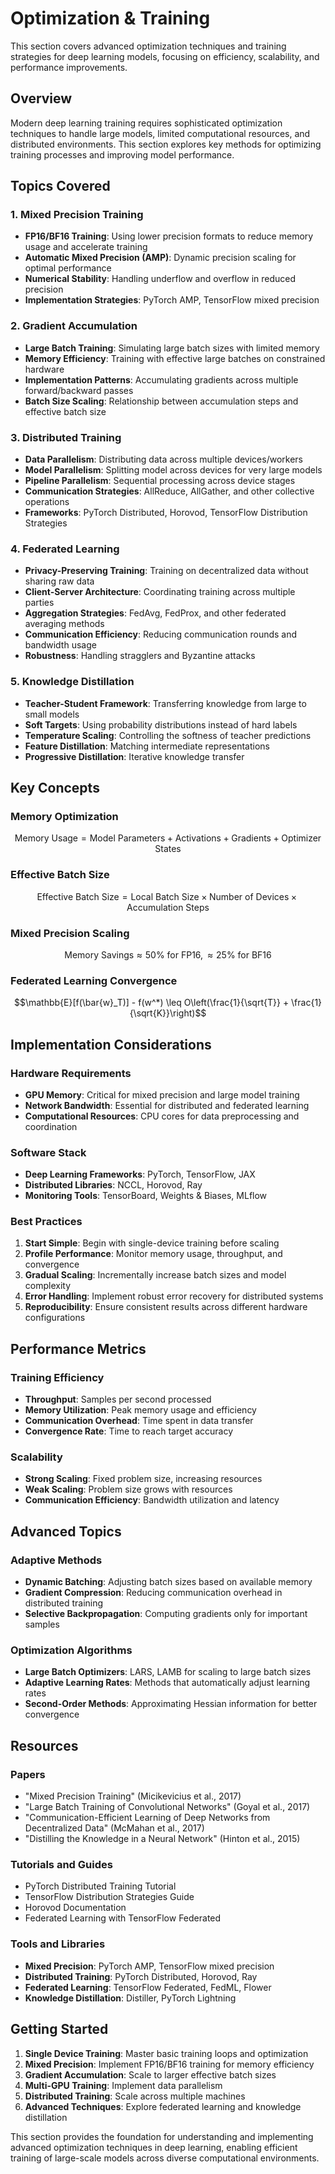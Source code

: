 # Optimization & Training

This section covers advanced optimization techniques and training strategies for deep learning models, focusing on efficiency, scalability, and performance improvements.

## Overview

Modern deep learning training requires sophisticated optimization techniques to handle large models, limited computational resources, and distributed environments. This section explores key methods for optimizing training processes and improving model performance.

## Topics Covered

### 1. Mixed Precision Training
- **FP16/BF16 Training**: Using lower precision formats to reduce memory usage and accelerate training
- **Automatic Mixed Precision (AMP)**: Dynamic precision scaling for optimal performance
- **Numerical Stability**: Handling underflow and overflow in reduced precision
- **Implementation Strategies**: PyTorch AMP, TensorFlow mixed precision

### 2. Gradient Accumulation
- **Large Batch Training**: Simulating large batch sizes with limited memory
- **Memory Efficiency**: Training with effective large batches on constrained hardware
- **Implementation Patterns**: Accumulating gradients across multiple forward/backward passes
- **Batch Size Scaling**: Relationship between accumulation steps and effective batch size

### 3. Distributed Training
- **Data Parallelism**: Distributing data across multiple devices/workers
- **Model Parallelism**: Splitting model across devices for very large models
- **Pipeline Parallelism**: Sequential processing across device stages
- **Communication Strategies**: AllReduce, AllGather, and other collective operations
- **Frameworks**: PyTorch Distributed, Horovod, TensorFlow Distribution Strategies

### 4. Federated Learning
- **Privacy-Preserving Training**: Training on decentralized data without sharing raw data
- **Client-Server Architecture**: Coordinating training across multiple parties
- **Aggregation Strategies**: FedAvg, FedProx, and other federated averaging methods
- **Communication Efficiency**: Reducing communication rounds and bandwidth usage
- **Robustness**: Handling stragglers and Byzantine attacks

### 5. Knowledge Distillation
- **Teacher-Student Framework**: Transferring knowledge from large to small models
- **Soft Targets**: Using probability distributions instead of hard labels
- **Temperature Scaling**: Controlling the softness of teacher predictions
- **Feature Distillation**: Matching intermediate representations
- **Progressive Distillation**: Iterative knowledge transfer

## Key Concepts

### Memory Optimization
```math
\text{Memory Usage} = \text{Model Parameters} + \text{Activations} + \text{Gradients} + \text{Optimizer States}
```

### Effective Batch Size
```math
\text{Effective Batch Size} = \text{Local Batch Size} \times \text{Number of Devices} \times \text{Accumulation Steps}
```

### Mixed Precision Scaling
```math
\text{Memory Savings} \approx 50\% \text{ for FP16}, \approx 25\% \text{ for BF16}
```

### Federated Learning Convergence
```math
\mathbb{E}[f(\bar{w}_T)] - f(w^*) \leq O\left(\frac{1}{\sqrt{T}} + \frac{1}{\sqrt{K}}\right)
```

## Implementation Considerations

### Hardware Requirements
- **GPU Memory**: Critical for mixed precision and large model training
- **Network Bandwidth**: Essential for distributed and federated learning
- **Computational Resources**: CPU cores for data preprocessing and coordination

### Software Stack
- **Deep Learning Frameworks**: PyTorch, TensorFlow, JAX
- **Distributed Libraries**: NCCL, Horovod, Ray
- **Monitoring Tools**: TensorBoard, Weights & Biases, MLflow

### Best Practices
1. **Start Simple**: Begin with single-device training before scaling
2. **Profile Performance**: Monitor memory usage, throughput, and convergence
3. **Gradual Scaling**: Incrementally increase batch sizes and model complexity
4. **Error Handling**: Implement robust error recovery for distributed systems
5. **Reproducibility**: Ensure consistent results across different hardware configurations

## Performance Metrics

### Training Efficiency
- **Throughput**: Samples per second processed
- **Memory Utilization**: Peak memory usage and efficiency
- **Communication Overhead**: Time spent in data transfer
- **Convergence Rate**: Time to reach target accuracy

### Scalability
- **Strong Scaling**: Fixed problem size, increasing resources
- **Weak Scaling**: Problem size grows with resources
- **Communication Efficiency**: Bandwidth utilization and latency

## Advanced Topics

### Adaptive Methods
- **Dynamic Batching**: Adjusting batch sizes based on available memory
- **Gradient Compression**: Reducing communication overhead in distributed training
- **Selective Backpropagation**: Computing gradients only for important samples

### Optimization Algorithms
- **Large Batch Optimizers**: LARS, LAMB for scaling to large batch sizes
- **Adaptive Learning Rates**: Methods that automatically adjust learning rates
- **Second-Order Methods**: Approximating Hessian information for better convergence

## Resources

### Papers
- "Mixed Precision Training" (Micikevicius et al., 2017)
- "Large Batch Training of Convolutional Networks" (Goyal et al., 2017)
- "Communication-Efficient Learning of Deep Networks from Decentralized Data" (McMahan et al., 2017)
- "Distilling the Knowledge in a Neural Network" (Hinton et al., 2015)

### Tutorials and Guides
- PyTorch Distributed Training Tutorial
- TensorFlow Distribution Strategies Guide
- Horovod Documentation
- Federated Learning with TensorFlow Federated

### Tools and Libraries
- **Mixed Precision**: PyTorch AMP, TensorFlow mixed precision
- **Distributed Training**: PyTorch Distributed, Horovod, Ray
- **Federated Learning**: TensorFlow Federated, FedML, Flower
- **Knowledge Distillation**: Distiller, PyTorch Lightning

## Getting Started

1. **Single Device Training**: Master basic training loops and optimization
2. **Mixed Precision**: Implement FP16/BF16 training for memory efficiency
3. **Gradient Accumulation**: Scale to larger effective batch sizes
4. **Multi-GPU Training**: Implement data parallelism
5. **Distributed Training**: Scale across multiple machines
6. **Advanced Techniques**: Explore federated learning and knowledge distillation

This section provides the foundation for understanding and implementing advanced optimization techniques in deep learning, enabling efficient training of large-scale models across diverse computational environments. 